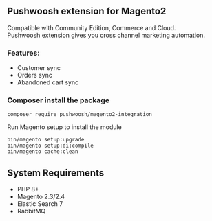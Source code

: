 ## Pushwoosh extension for Magento2
<!--Name of the project -->

Compatible with Community Edition, Commerce and Cloud.  
Pushwoosh extension gives you cross channel marketing automation.

### Features:
* Customer sync
* Orders sync
* Abandoned cart sync

### Composer install the package
```
composer require pushwoosh/magento2-integration
```
Run Magento setup to install the module
```
bin/magento setup:upgrade
bin/magento setup:di:compile
bin/magento cache:clean
```

<!-- Write description here -->

## System Requirements
* PHP 8+
* Magento 2.3/2.4
* Elastic Search 7
* RabbitMQ
<!-- mention all the system requirements -->

